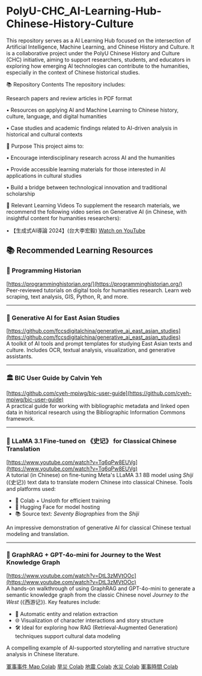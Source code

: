 # PolyU-CHC_AI-Learning-Hub-Chinese-History-Culture
This repository serves as a  AI Learning Hub focused on the intersection of Artificial Intelligence, Machine Learning, and Chinese History and Culture. It is a collaborative project under the PolyU Chinese History and Culture (CHC) initiative, aiming to support researchers, students, and educators in exploring how emerging AI technologies can contribute to the humanities, especially in the context of Chinese historical studies.

📚 Repository Contents
The repository includes:

Research papers and review articles in PDF format

• Resources on applying AI and Machine Learning to Chinese history, culture, language, and digital humanities

• Case studies and academic findings related to AI-driven analysis in historical and cultural contexts

📌 Purpose
This project aims to:

• Encourage interdisciplinary research across AI and the humanities

• Provide accessible learning materials for those interested in AI applications in cultural studies

• Build a bridge between technological innovation and traditional scholarship

🎥 Relevant Learning Videos
To supplement the research materials, we recommend the following video series on Generative AI (in Chinese, with insightful content for humanities researchers):

• 【生成式AI導論 2024】(台大李宏毅)
[Watch on YouTube](https://www.youtube.com/playlist?list=PLJV_el3uVTsPz6CTopeRp2L2t4aL_KgiI)


## 📚 Recommended Learning Resources

### 🧠 Programming Historian  
[https://programminghistorian.org/](https://programminghistorian.org/)  
Peer-reviewed tutorials on digital tools for humanities research. Learn web scraping, text analysis, GIS, Python, R, and more.

---

### 🤖 Generative AI for East Asian Studies  
[https://github.com/fccsdigitalchina/generative_ai_east_asian_studies](https://github.com/fccsdigitalchina/generative_ai_east_asian_studies)  
A toolkit of AI tools and prompt templates for studying East Asian texts and culture. Includes OCR, textual analysis, visualization, and generative assistants.

---

### 🏛️ BIC User Guide by Calvin Yeh  
[https://github.com/cyeh-mpiwg/bic-user-guide](https://github.com/cyeh-mpiwg/bic-user-guide)  
A practical guide for working with bibliographic metadata and linked open data in historical research using the Bibliographic Information Commons framework.

---

### 🐑 LLaMA 3.1 Fine-tuned on 《史记》 for Classical Chinese Translation  
[https://www.youtube.com/watch?v=Tq6qPw8EUVg](https://www.youtube.com/watch?v=Tq6qPw8EUVg)  
A tutorial (in Chinese) on fine-tuning Meta's LLaMA 3.1 8B model using *Shiji* (《史记》) text data to translate modern Chinese into classical Chinese. Tools and platforms used:

- 🧠 Colab + Unsloth for efficient training  
- 🤗 Hugging Face for model hosting  
- 📚 Source text: *Seventy Biographies* from the *Shiji*

An impressive demonstration of generative AI for classical Chinese textual modeling and translation.

---

### 🧭 GraphRAG + GPT-4o-mini for Journey to the West Knowledge Graph  
[https://www.youtube.com/watch?v=DtL3zMVtOOc](https://www.youtube.com/watch?v=DtL3zMVtOOc)  
A hands-on walkthrough of using GraphRAG and GPT-4o-mini to generate a semantic knowledge graph from the classic Chinese novel *Journey to the West* (《西游记》). Key features include:

- 🧠 Automatic entity and relation extraction  
- 🌐 Visualization of character interactions and story structure  
- 🛠️ Ideal for exploring how RAG (Retrieval-Augmented Generation) techniques support cultural data modeling

A compelling example of AI-supported storytelling and narrative structure analysis in Chinese literature.

[軍事事件 Map Colab](https://colab.research.google.com/drive/1QDXD1-hzG_Pjmu_kg-3a-7tXN-kgCcmG?usp=sharing)
[旱災 Colab](https://colab.research.google.com/drive/1Z7e-3Nr3IuBagO5GzbQ6_jR_2ZVyEn-J?usp=sharing)
[地震 Colab](https://colab.research.google.com/drive/1eMAZyIX6lnafVDbYlOfDBBqInU7bqI5N?usp=sharing)
[水災 Colab](https://colab.research.google.com/drive/1NocJr0QpShM05GxBriK5AQAX8efNflHL?usp=sharing)
[軍事時間 Colab](https://colab.research.google.com/drive/1SiqK1_KiGOh6eo3Kkie-3JMFK4lIhqfm?usp=sharing)
